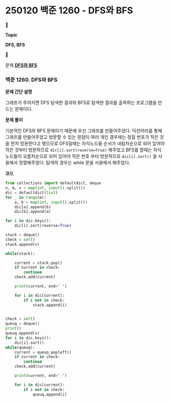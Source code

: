 # 250120 백준 1260 - DFS와 BFS
<aside>
📌

**Topic**

**DFS, BFS**

</aside>

<aside>
📌

문제
[**DFS와 BFS**](https://www.acmicpc.net/problem/1260)

</aside>

### **백준 1260. DFS와 BFS**

**문제 간단 설명**

<aside>

그래프가 주어지면 DFS 탐색한 결과와 BFS로 탐색한 결과를 출력하는 프로그램을 만드는 문제이다.

</aside>

**문제 풀이**

<aside>

기본적인 DFS와 BFS 문제이기 때문에 우선 그래프를 만들어주었다. 딕션어리를 통해 그래프를 만들어주었고 방문할 수 있는 정점이 여러 개인 경우에는 정점 번호가 작은 것을 먼저 방문한다고 했으므로 DFS일때는 자식노드들 순서가 내림차순으로 되어 있어야 작은 것부터 방문하므로 `dic[i].sort(reverse=True)` 해주었고 BFS를 할때는 자식 노드들이 오름차순으로 되어 있어야 작은 번호 부터 방문하므로 `dic[i].sort()` 을 사용해서 정렬해주었다. 탐색의 경우는 while 문을 사용해서 해주었다.

</aside>

**코드**

```python
from collections import defaultdict, deque
n, m, v = map(int, input().split())
dic = defaultdict(list)
for _ in range(m):
    a, b = map(int, input().split())
    dic[a].append(b)
    dic[b].append(a)

for i in dic.keys():
    dic[i].sort(reverse=True)

stack = deque()
check = set()
stack.append(v)

while(stack):

    current = stack.pop()
    if current in check:
        continue
    check.add(current)

    print(current, end=" ")

    for i in dic[current]:
        if i not in check:
            stack.append(i)
    

check = set()
queuq = deque()
print()
queuq.append(v)
for i in dic.keys():
    dic[i].sort()
while(queuq):
    current = queuq.popleft()
    if current in check:
        continue
    check.add(current)

    print(current, end=" ")

    for i in dic[current]:
        if i not in check:
            queuq.append(i)
```